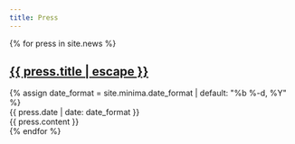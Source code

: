```yaml
---
title: Press
---
```


{% for press in site.news %}
<section class="row">
  <div class="col-sm-12 panel css3-shadow">    
    <h2><a class="post-link" href="{% if jekyll.environment == 'staging' %}{% else %}{{ site.baseurl}}{% endif %}{{ post.url }}">{{ press.title | escape }}</a></h2>
    <div class="panel-body text-left">
      {% assign date_format = site.minima.date_format | default: "%b %-d, %Y" %}
      <div>{{ press.date | date: date_format }}</div>
      {{ press.content }}
    </div>
  </div>
</section>
{% endfor %}